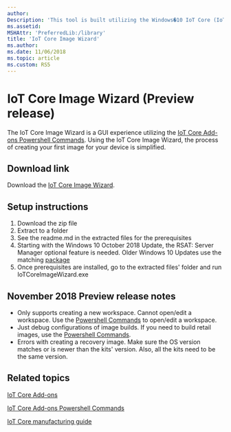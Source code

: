 ```yaml
---
author:
Description: 'This tool is built utilizing the Windows�10 IoT Core (IoT Core) ADK Add-Ons. To learn more about these tools, see What''s in the Windows ADK IoT Core Add-ons.'
ms.assetid:
MSHAttr: 'PreferredLib:/library'
title: 'IoT Core Image Wizard'
ms.author:
ms.date: 11/06/2018
ms.topic: article
ms.custom: RS5
---
```


# IoT Core Image Wizard (Preview release)

The IoT Core Image Wizard is a GUI experience utilizing the [IoT Core Add-ons Powershell Commands](iot-core-adk-addons-command-line-options.md).
Using the IoT Core Image Wizard, the process of creating your first image for your device is simplified.

## Download link

Download the [IoT Core Image Wizard](https://go.microsoft.com/fwlink/?linkid=2044446).

## Setup instructions

1. Download the zip file
2. Extract to a folder
3. See the readme.md in the extracted files for the prerequisites
4. Starting with the Windows 10 October 2018 Update, the RSAT: Server Manager optional feature is needed.  Older Windows 10 Updates use the matching [package](https://www.microsoft.com/en-us/download/details.aspx?id=45520)
5. Once prerequisites are installed, go to the extracted files' folder and run IoTCoreImageWizard.exe

## November 2018 Preview release notes

- Only supports creating a new workspace.  Cannot open/edit a workspace.  Use the [Powershell Commands](iot-core-adk-addons-command-line-options.md) to open/edit a workspace.
- Just debug configurations of image builds.  If you need to build retail images, use the [Powershell Commands](iot-core-adk-addons-command-line-options.md).
- Errors with creating a recovery image.  Make sure the OS version matches or is newer than the kits' version.  Also, all the kits need to be the same version.

## Related topics

[IoT Core Add-ons](iot-core-adk-addons.md)

[IoT Core Add-ons Powershell Commands](iot-core-adk-addons-command-line-options.md)

[IoT Core manufacturing guide](iot-core-manufacturing-guide.md)

